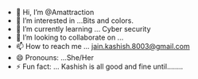 - 👋 Hi, I’m @Amattraction
- 👀 I’m interested in ...Bits and colors.
- 🌱 I’m currently learning ... Cyber security 
- 💞️ I’m looking to collaborate on ...
- 📫 How to reach me ... jain.kashish.8003@gmail.com
- 😄 Pronouns: ...She/Her
- ⚡ Fun fact: ... Kashish is all good and fine until........

<!---
Amattraction/Amattraction is a ✨ special ✨ repository because its `README.md` (this file) appears on your GitHub profile.
You can click the Preview link to take a look at your changes.
--->
